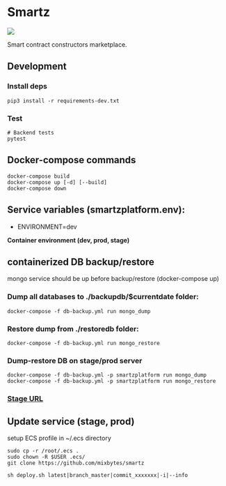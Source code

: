 # Smartz

![](https://travis-ci.com/mixbytes/smartz.svg?token=npMVUXhKXPw1Mau9yKyL&branch=master)

Smart contract constructors marketplace.

## Development

### Install deps

    pip3 install -r requirements-dev.txt

### Test

    # Backend tests
    pytest

## Docker-compose commands
```
docker-compose build
docker-compose up [-d] [--build]
docker-compose down
```
## Service variables (smartzplatform.env):

* ENVIRONMENT=dev

**Container environment (dev, prod, stage)**

## containerized DB backup/restore

mongo service should be up before backup/restore (docker-compose up)

### Dump all databases to ./backupdb/$currentdate folder:
```
docker-compose -f db-backup.yml run mongo_dump
```
### Restore dump from ./restoredb folder:
```
docker-compose -f db-backup.yml run mongo_restore
```
### Dump-restore DB on stage/prod server
```
docker-compose -f db-backup.yml -p smartzplatform run mongo_dump
docker-compose -f db-backup.yml -p smartzplatform run mongo_restore
```
### [Stage URL](https://staging.smartz.io)

## Update service (stage, prod)

setup ECS profile in ~/.ecs directory
```
sudo cp -r /root/.ecs .
sudo chown -R $USER .ecs/
git clone https://github.com/mixbytes/smartz
```
```
sh deploy.sh latest|branch_master|commit_xxxxxxx|-i|--info
```
